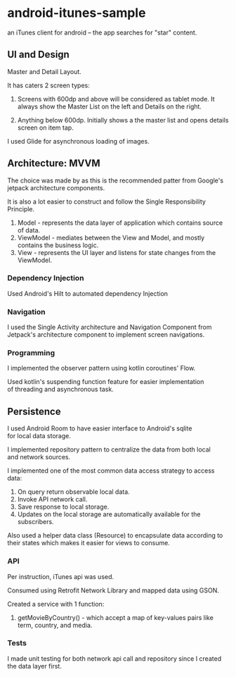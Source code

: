 # android-itunes-sample
an iTunes client for android – the app searches for "star" content.

## UI and Design

Master and Detail Layout.

It has caters 2 screen types:
1. Screens with 600dp and above will be considered as tablet mode.
It always show the Master List on the left and Details on the right.

2. Anything below 600dp. Initially shows a the master list and
opens details screen on item tap.

I used Glide for asynchronous loading of images.

## Architecture: MVVM

The choice was made by as this is the recommended patter from Google's jetpack architecture components.

It is also a lot easier to construct and follow the Single Responsibility Principle.

1. Model - represents the data layer of application which contains source of data.
2. ViewModel - mediates between the View and Model, and mostly contains the business logic.
3. View - represents the UI layer and listens for state changes from the ViewModel.

### Dependency Injection

Used Android's Hilt to automated dependency Injection

### Navigation

I used the Single Activity architecture and Navigation Component
from Jetpack's architecture component to implement screen navigations.

### Programming

I implemented the observer pattern using kotlin coroutines' Flow.

Used kotlin's suspending function feature for easier implementation  
of threading and asynchronous task.

## Persistence

I used Android Room to have easier interface to Android's sqlite  
for local data storage.

I implemented repository pattern to centralize the data from both local  
and network sources.

I implemented one of the most common data access strategy to access data:

1. On query return observable local data.
2. Invoke API network call.
3. Save response to local storage.
4. Updates on the local storage are automatically available for the subscribers.

Also used a helper data class (Resource) to encapsulate data according to their states
which makes it easier for views to consume.

### API

Per instruction, iTunes api was used.

Consumed using Retrofit Network Library and mapped data using GSON.

Created a service with 1 function:

1. getMovieByCountry() - which accept a map of key-values pairs like term, country, and media.

### Tests
I made unit testing for both network api call and repository since I
created the data layer first.
